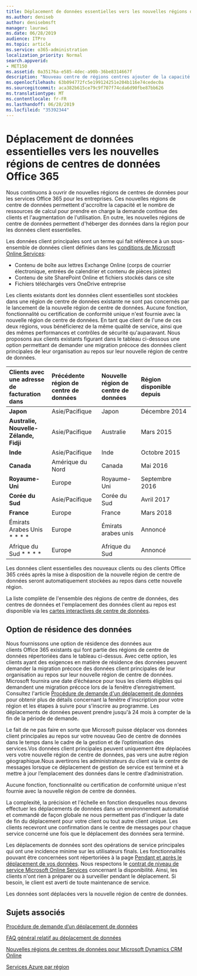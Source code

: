 ```yaml
---
title: Déplacement de données essentielles vers les nouvelles régions de centres de données Office 365
ms.author: deniseb
author: denisebmsft
manager: laurawi
ms.date: 06/28/2019
audience: ITPro
ms.topic: article
ms.service: o365-administration
localization_priority: Normal
search.appverid:
- MET150
ms.assetid: 0a35176a-e585-4dec-a90b-36be8314667f
description: "Nouveau centre de régions centres ajouter de la capacité et des ressources de calcul pour prendre en charge notre demande de client et sa croissance d’utilisation en cours. En outre, les nouvelles régions de centre de données permettent d'héberger des données dans la région pour les données client essentielles. Le terme « données client essentielles » fait référence à un sous-ensemble de données client définies dans les conditions d'utilisation de Microsoft Online Services : Exchange Onlinecontenu de la boîte aux lettres (corps de courrier électronique, entrées de calendrier et contenu de pièces jointes), SharePoint Onlinecontenu du site et fichiers stockés dans ce site, ainsi que fichiers téléchargés vers OneDrive Entreprise."
ms.openlocfilehash: 63b094772fc5e199124251e204b116e74cedec0a
ms.sourcegitcommit: aca382b615ce79c9f707f74cda6d90fbe87bb626
ms.translationtype: MT
ms.contentlocale: fr-FR
ms.lasthandoff: 06/28/2019
ms.locfileid: "35392344"
---
```

# <a name="moving-core-data-to-new-office-365-datacenter-geos"></a>Déplacement de données essentielles vers les nouvelles régions de centres de données Office 365

Nous continuons à ouvrir de nouvelles régions de centres de données pour les services Office 365 pour les entreprises. Ces nouvelles régions de centre de données permettent d'accroître la capacité et le nombre de ressources de calcul pour prendre en charge la demande continue des clients et l'augmentation de l'utilisation. En outre, les nouvelles régions de centre de données permettent d'héberger des données dans la région pour les données client essentielles. 

Les données client principales sont un terme qui fait référence à un sous-ensemble de données client définies dans les [conditions de Microsoft Online Services](https://go.microsoft.com/fwlink/p/?LinkID=249048): 
- Contenu de boîte aux lettres Exchange Online (corps de courrier électronique, entrées de calendrier et contenu de pièces jointes)
- Contenu de site SharePoint Online et fichiers stockés dans ce site
- Fichiers téléchargés vers OneDrive entreprise 
  
Les clients existants dont les données client essentielles sont stockées dans une région de centre de données existante ne sont pas concernés par le lancement de la nouvelle région de centre de données. Aucune fonction, fonctionnalité ou certification de conformité unique n'est fournie avec la nouvelle région de centre de données. En tant que client de l'une de ces deux régions, vous bénéficierez de la même qualité de service, ainsi que des mêmes performances et contrôles de sécurité qu'auparavant. Nous proposons aux clients existants figurant dans le tableau ci-dessous une option permettant de demander une migration précoce des données client principales de leur organisation au repos sur leur nouvelle région de centre de données.
  
|****Clients avec une adresse de facturation dans****|****Précédente région de centre de données****|****Nouvelle région de centre de données****|****Région disponible depuis****|
|:-----|:-----|:-----|:-----|
|****Japon****| Asie/Pacifique | Japon | Décembre 2014 |
|****Australie, Nouvelle-Zélande, Fidji****| Asie/Pacifique | Australie | Mars 2015 |
|****Inde****| Asie/Pacifique | Inde | Octobre 2015 |
|****Canada****| Amérique du Nord | Canada | Mai 2016 |
|****Royaume-Uni****| Europe | Royaume-Uni | Septembre 2016 |
|****Corée du Sud****| Asie/Pacifique | Corée du Sud | Avril 2017 |
|****France****| Europe | France | Mars 2018 |
|Émirats Arabes Unis * * * *| Europe | Émirats arabes unis | Annoncé |
|Afrique du Sud * * * *| Europe | Afrique du Sud | Annoncé |
  
Les données client essentielles des nouveaux clients ou des clients Office 365 créés après la mise à disposition de la nouvelle région de centre de données seront automatiquement stockées au repos dans cette nouvelle région.
  
La liste complète de l'ensemble des régions de centre de données, des centres de données et l'emplacement des données client au repos est disponible via les [cartes interactives de centre de données](https://office.com/datamaps). 
  
## <a name="data-residency-option"></a>Option de résidence des données

Nous fournissons une option de résidence des données aux clients Office 365 existants qui font partie des régions de centre de données répertoriées dans le tableau ci-dessus. Avec cette option, les clients ayant des exigences en matière de résidence des données peuvent demander la migration précoce des données client principales de leur organisation au repos sur leur nouvelle région de centre de données.  Microsoft fournira une date d’échéance pour tous les clients éligibles qui demandent une migration précoce lors de la fenêtre d’enregistrement.  Consultez l'article [Procédure de demande d'un déplacement de données](request-your-data-move.md) pour obtenir plus de détails concernant la fenêtre d'inscription pour votre région et les étapes à suivre pour s'inscrire au programme.  Les déplacements de données peuvent prendre jusqu'à 24 mois à compter de la fin de la période de demande.

Le fait de ne pas faire en sorte que Microsoft puisse déplacer vos données client principales au repos sur votre nouveau Geo de centre de données dans le temps dans le cadre de la gestion et de l’optimisation des services.Vos données client principales peuvent uniquement être déplacées vers votre nouvelle région de centre de données, pas vers une autre région géographique.Nous avertirons les administrateurs du client via le centre de messages lorsque ce déplacement de gestion de service est terminé et à mettre à jour l’emplacement des données dans le centre d’administration.
   
Aucune fonction, fonctionnalité ou certification de conformité unique n'est fournie avec la nouvelle région de centre de données.
    
La complexité, la précision et l'échelle en fonction desquelles nous devons effectuer les déplacements de données dans un environnement automatisé et commandé de façon globale ne nous permettent pas d'indiquer la date de fin du déplacement pour votre client ou tout autre client unique. Les clients recevront une confirmation dans le centre de messages pour chaque service concerné une fois que le déplacement des données sera terminé. 
    
Les déplacements de données sont des opérations de service principales qui ont une incidence minime sur les utilisateurs finals. Les fonctionnalités pouvant être concernées sont répertoriées à la page [Pendant et après le déplacement de vos données](during-and-after-your-data-move.md). Nous respectons le [contrat de niveau de service Microsoft Online Services](https://go.microsoft.com/fwlink/p/?LinkId=523897) concernant la disponibilité. Ainsi, les clients n'ont rien à préparer ou à surveiller pendant le déplacement. Si besoin, le client est averti de toute maintenance de service. 

Les données sont déplacées vers la nouvelle région de centre de données.
    
## <a name="related-topics"></a>Sujets associés 
 
[Procédure de demande d’un déplacement de données](request-your-data-move.md)
    
[FAQ général relatif au déplacement de données](data-move-faq.md)
  
[Nouvelles régions de centres de données pour Microsoft Dynamics CRM Online](https://go.microsoft.com/fwlink/p/?Linkid=615924)
  
[Services Azure par région](https://azure.microsoft.com/en-us/regions/)

